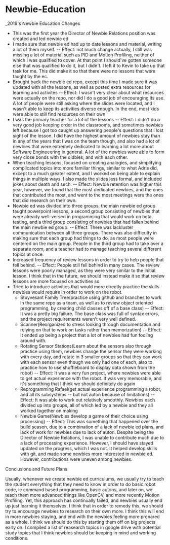 # Newbie-Education

_2019's Newbie Education Changes

- This was the first year the Director of Newbie Relations position was created and led newbie ed
- I made sure that newbie ed had up to date lessons and material, writing a lot of them myself. -- Effect: not much change actually, I still was missing a lot of material such as PID and Motion Profiling, neither of which I was qualified to cover. At that point I should've gotten someone else that was qualified to do it, but I didn't. I left it to Kevin to take up that task for me. This did make it so that there were no lessons that were taught by the ec.
- Brought back the newbie ed repo, except this time I made sure it was updated with all the lessons, as well as posted extra resources for learning and activites -- Effect: I wasn't very clear about what resources were actually on the repo, nor did I do a good job of encouraging its use. A lot of people were still asking where the slides were located, and I wasn't able to keep its activities diverse enough. In the end, most kids were able to still find resources on their own
- I was the primary teacher for a lot of the lessons -- Effect: I didn't do a very good job keeping order in the classrooms, and sometimes newbies left because I got too caught up answering people's questions that I lost sight of the lesson. I did have the highest amount of newbies stay than in any of the years that I was on the team though, and also had a lot of newbies that were extremely dedicated to learning a lot more about Software Engineeering in general. A lot of the newbies were able to form very close bonds with the oldbies, and with each other.
- When teaching lessons, focused on creating analogies, and simplifying complicated topics into more familiar things, similar to what Adris did, except to a much greater extent, and I worked on being able to explain things in multiple ways. I also made the slides less formal, and included jokes about death and such. -- Effect: Newbie retention was higher this year, however, we found that the most dedicated newbies, and the ones that contributed the most, and went to the most meetings were the ones that did research on their own.
- Newbie ed was divided into three groups, the main newbie ed group taught powerpoint lessons, a second group consisting of newbies that were already well-versed in programming that would work on beta testing, and a third group consisting of newbies that had fallen behind the main newbie ed group. -- Effect: There was lackluster communication between all three groups. There was also difficulty in making sure that each group had things to do, as most people were centered on the main group. People in the third group had to take over a separate room, and a teacher had to manage teaching several different topics at once.
- Increased frequency of review lessons in order to try to help people that fell behind. -- Effect: People still fell behind in many cases. The review lessons were poorly managed, as they were very similar to the initial lesson. I think that in the future, we should instead make it so that review lessons are more focused on activities so.
- Tried to introduce activities that would more directly practice the skills newbies would require in order to work on the robot.
    - Stuyvesant Family Tree(practice using github and branches to work in the same repo as a team, as well as to review object oriented programming, by creating child classes off of a base class) -- Effect: It was a pretty big failure. The base class was full of syntax errors, and the project requirements weren't very well defined.
    - Scanner(Reorganized to stress looking through documentation and relying on that to work on tasks rather than memorization) -- Effect: It ended up being a project that a lot of newbies had fun fooling around with.
    - Rotating Sensor Stations(Learn about the sensors also through practice using them, newbies change the sensor they were working with every day, and rotate in 3 smaller groups so that they can work with each sensor even though we only had one of each, also to practice how to use shuffleboard to display data shown from the robot) -- Effect: It was a very fun project, where newbies were able to get actual experience with the robot. It was very memorable, and it's something that I think we should definitely do again
    - Reprogramming Rafael(get actual experience programming a robot, and all its subsystems -- but not auton because of limitations) -- Effect: It was able to work out relatively smoothly. Newbies each divided up into groups, all of which led by a newbie and they all worked together on making
    - Newbie Game(Newbies develop a game of their choice using processing) -- Effect: This was something that happened over the build season, due to a combination of a lack of newbie ed plans, and lack of work for newbies due to lack of auton. Despite being the Director of Newbie Relations, I was unable to contribute much due to a lack of processing experience. However, I should have stayed updated on the progress, which I was not. It helped develop skills with git, and made some newbies more interested in newbie ed. However, contributions were uneven among newbies.

Conclusions and Future Plans

Usually, whenever we create newbie ed curriculums, we usually try to teach the student everything that they need to know in order to do basic robot code, ie command based programming, basic autons, and later on, we teach them more advanced things like OpenCV, and more recently Motion Profiling. Yet, this approach has continually failed, and newbies usually end up just learning it themselves. I think that in order to remedy this, we should try to encourage newbies to research on their own more. I think this will end in more newbies staying, and end with the newbies feeling more prepared as a whole. I think we should do this by starting them off on big projects early on. I compiled a list of reasearch topics in google drive with potential study topics that I think newbies should be keeping in mind and working conditions.

